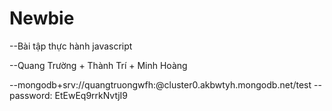 # Newbie

--Bài tập thực hành javascript

--Quang Trường + Thành Trí + Minh Hoàng

--mongodb+srv://quangtruongwfh:<password>@cluster0.akbwtyh.mongodb.net/test
--password: EtEwEq9rrkNvtjI9
